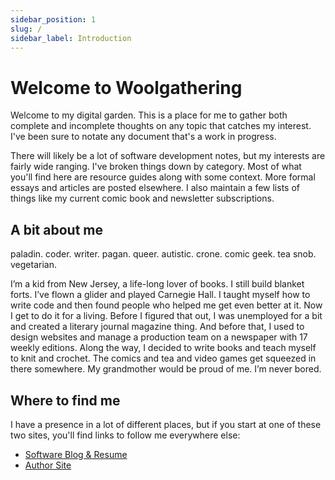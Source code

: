 ```yaml
---
sidebar_position: 1
slug: /
sidebar_label: Introduction
---
```



# Welcome to Woolgathering

Welcome to my digital garden. This is a place for me to gather both complete and incomplete thoughts on any topic that catches my interest. I've been sure to notate any document that's a work in progress.

There will likely be a lot of software development notes, but my interests are fairly wide ranging. I've broken things down by category. Most of what you'll find here are resource guides along with some context. More formal essays and articles are posted elsewhere. I also maintain a few lists of things like my current comic book and newsletter subscriptions.

## A bit about me

paladin. coder. writer. pagan. queer. autistic. crone. comic geek. tea snob. vegetarian.

I’m a kid from New Jersey, a life-long lover of books. I still build blanket forts. I’ve flown a glider and played Carnegie Hall. I taught myself how to write code and then found people who helped me get even better at it. Now I get to do it for a living. Before I figured that out, I was unemployed for a bit and created a literary journal magazine thing. And before that, I used to design websites and manage a production team on a newspaper with 17 weekly editions. Along the way, I decided to write books and teach myself to knit and crochet. The comics and tea and video games get squeezed in there somewhere. My grandmother would be proud of me. I’m never bored.

## Where to find me

I have a presence in a lot of different places, but if you start at one of these two sites, you'll find links to follow me everywhere else:

- [Software Blog &amp; Resume](http://aquantityofstuff.com)
- [Author Site](http://jenniferlynparsons.com)